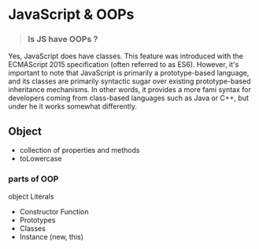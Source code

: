 # JavaScript & OOPs

> ### Is JS have OOPs ?

Yes, JavaScript does have classes. This feature was introduced with the ECMAScript 2015 specification (often referred to as ES6). However, it's important to note that JavaScript is primarily a prototype-based language, and its classes are primarily syntactic sugar over existing prototype-based inheritance mechanisms. In other words, it provides a more fami syntax for developers coming from class-based languages such as Java or C++, but under he it works somewhat differently.

## Object
- collection of properties and methods
- toLowercase


### parts of OOP
object Literals

- Constructor Function
- Prototypes
- Classes
- Instance (new, this)
